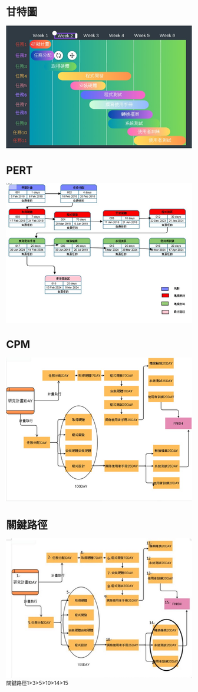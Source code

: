 # 甘特圖
![C110118107](C110118107.jpg "甘特圖")
# PERT
![PERT](PERT.jpg "PERT")
# CPM
![CPM107](CPM107.jpg "CPM")
# 關鍵路徑
![關鍵路徑](關鍵路徑.jpg "關鍵路徑")
關鍵路徑1>3>5>10>14>15
